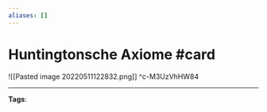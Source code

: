 ```yaml
---
aliases: []
---
```


# Huntingtonsche Axiome #card
![[Pasted image 20220511122832.png]]
^c-M3UzVhHW84

---
**Tags**: 
